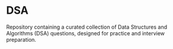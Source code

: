# DSA
Repository containing a curated collection of Data Structures and Algorithms (DSA) questions, designed for practice and interview preparation.
